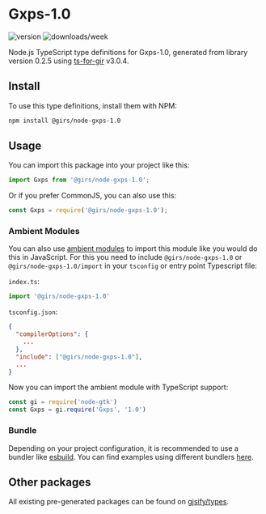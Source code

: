 
# Gxps-1.0

![version](https://img.shields.io/npm/v/@girs/node-gxps-1.0)
![downloads/week](https://img.shields.io/npm/dw/@girs/node-gxps-1.0)


Node.js TypeScript type definitions for Gxps-1.0, generated from library version 0.2.5 using [ts-for-gir](https://github.com/gjsify/ts-for-gir) v3.0.4.


## Install

To use this type definitions, install them with NPM:
```bash
npm install @girs/node-gxps-1.0
```

## Usage

You can import this package into your project like this:
```ts
import Gxps from '@girs/node-gxps-1.0';
```

Or if you prefer CommonJS, you can also use this:
```ts
const Gxps = require('@girs/node-gxps-1.0');
```

### Ambient Modules

You can also use [ambient modules](https://github.com/gjsify/ts-for-gir/tree/main/packages/cli#ambient-modules) to import this module like you would do this in JavaScript.
For this you need to include `@girs/node-gxps-1.0` or `@girs/node-gxps-1.0/import` in your `tsconfig` or entry point Typescript file:

`index.ts`:
```ts
import '@girs/node-gxps-1.0'
```

`tsconfig.json`:
```json
{
  "compilerOptions": {
    ...
  },
  "include": ["@girs/node-gxps-1.0"],
  ...
}
```

Now you can import the ambient module with TypeScript support: 

```ts
const gi = require('node-gtk')
const Gxps = gi.require('Gxps', '1.0')
```


### Bundle

Depending on your project configuration, it is recommended to use a bundler like [esbuild](https://esbuild.github.io/). You can find examples using different bundlers [here](https://github.com/gjsify/ts-for-gir/tree/main/examples).

## Other packages

All existing pre-generated packages can be found on [gjsify/types](https://github.com/gjsify/types).

